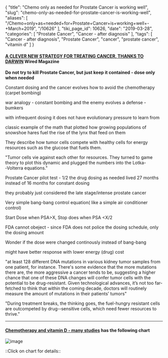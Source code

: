{
    "title": "Chemo only as needed for Prostate Cancer is working well",
    "slug": "chemo-only-as-needed-for-prostate-cancer-is-working-well",
    "aliases": [
        "/Chemo+only+as+needed+for+Prostate+Cancer+is+working+well+-+March+2019",
        "/10626"
    ],
    "tiki_page_id": 10626,
    "date": "2019-03-28",
    "categories": [
        "Prostate Cancer",
        "Cancer - after diagnosis"
    ],
    "tags": [
        "Cancer - after diagnosis",
        "Prostate Cancer",
        "cancer",
        "prostate cancer",
        "vitamin d"
    ]
}


#### [A CLEVER NEW STRATEGY FOR TREATING CANCER, THANKS TO DARWIN](https://www.wired.com/story/cancer-treatment-darwin-evolution/) Wired Magazine

 **Do not try to kill Prostate Cancer, but just keep it contained - dose only when needed** 

Constant dosing and the cancer evolves how to avoid the chemotherapy (carpet bombing)

war analogy - constant bombing and the enemy evolves a defense -  bumkers

with infrequent dosing it does not have evolutionary pressure to learn from

classic example of the math that plotted how growing populations of snowshoe hares fuel the rise of the lynx that feed on them

They describe how tumor cells compete with healthy cells for energy resources such as the glucose that fuels them.

"Tumor cells vie against each other for resources. They turned to game theory to plot this dynamic and plugged the numbers into the Lotka-‑Volterra equations."

Prostate Cancer pilot test - 1/2 the drug  dosing as needed lived 27 months instead of 16 months for constant dosing

they probably just considered the late stage/intense prostate cancer

Very simple bang-bang control equation( like a simple air conditioner control)

Start Dose when PSA>X, Stop does when PSA <X/2

FDA cannot obeject - since FDA does not police the dosing schedule, only the dosing amount

Wonder if the dose were changed continously instead of bang-bang

might have better response with lower energy (drug) cost

"at least 128 different DNA mutations in various kidney tumor samples from one patient, for instance. There's some evidence that the more mutations there are, the more aggressive a cancer tends to be, suggesting a higher chance that one of these DNA changes will confer tumor cells with the potential to be drug-resistant. Given technological advances, it’s not too far-fetched to think that within the coming decade, doctors will routinely measure the amount of mutations in their patients’ tumors"

"During treatment breaks, the thinking goes, the fuel-hungry resistant cells are outcompeted by drug-‑sensitive cells, which need fewer resources to thrive."

---

#### [Chemotherapy and vitamin D - many studies](/posts/chemotherapy-and-vitamin-d-many-studies) has the following chart

<img src="/attachments/d3.mock.jpg" alt="image">

::Click on chart for details::
